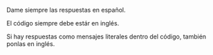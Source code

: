 Dame siempre las respuestas en español.

El código siempre debe estár en inglés.

Si hay respuestas como mensajes literales dentro del código, también ponlas en inglés. 